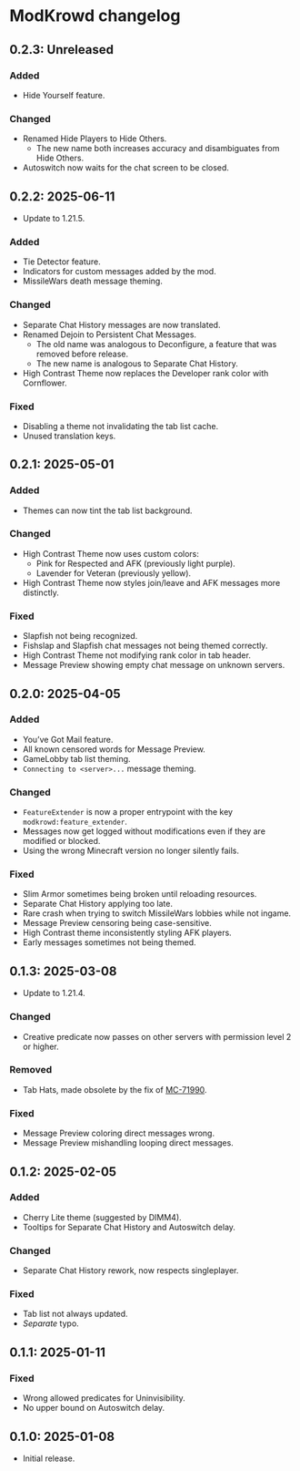 # ModKrowd changelog

## 0.2.3: Unreleased

### Added

- Hide Yourself feature.

### Changed

- Renamed Hide Players to Hide Others.
  - The new name both increases accuracy and disambiguates from Hide Others.
- Autoswitch now waits for the chat screen to be closed.

## 0.2.2: 2025-06-11

- Update to 1.21.5.

### Added

- Tie Detector feature.
- Indicators for custom messages added by the mod.
- MissileWars death message theming.

### Changed

- Separate Chat History messages are now translated.
- Renamed Dejoin to Persistent Chat Messages.
  - The old name was analogous to Deconfigure, a feature that was removed before release.
  - The new name is analogous to Separate Chat History.
- High Contrast Theme now replaces the Developer rank color with Cornflower.

### Fixed

- Disabling a theme not invalidating the tab list cache.
- Unused translation keys.

## 0.2.1: 2025-05-01

### Added

- Themes can now tint the tab list background.

### Changed

- High Contrast Theme now uses custom colors:
  - Pink for Respected and AFK (previously light purple).
  - Lavender for Veteran (previously yellow).
- High Contrast Theme now styles join/leave and AFK messages more distinctly.

### Fixed

- Slapfish not being recognized.
- Fishslap and Slapfish chat messages not being themed correctly.
- High Contrast Theme not modifying rank color in tab header.
- Message Preview showing empty chat message on unknown servers.

## 0.2.0: 2025-04-05

### Added

- You’ve Got Mail feature.
- All known censored words for Message Preview.
- GameLobby tab list theming.
- `Connecting to <server>...` message theming.

### Changed

- `FeatureExtender` is now a proper entrypoint with the key `modkrowd:feature_extender`.
- Messages now get logged without modifications even if they are modified or blocked.
- Using the wrong Minecraft version no longer silently fails.

### Fixed

- Slim Armor sometimes being broken until reloading resources.
- Separate Chat History applying too late.
- Rare crash when trying to switch MissileWars lobbies while not ingame.
- Message Preview censoring being case-sensitive.
- High Contrast theme inconsistently styling AFK players.
- Early messages sometimes not being themed.

## 0.1.3: 2025-03-08

- Update to 1.21.4.

### Changed

- Creative predicate now passes on other servers with permission level 2 or higher.

### Removed

- Tab Hats, made obsolete by the fix of [MC-71990](https://bugs.mojang.com/browse/MC/issues/MC-71990).

### Fixed

- Message Preview coloring direct messages wrong.
- Message Preview mishandling looping direct messages.

## 0.1.2: 2025-02-05

### Added

- Cherry Lite theme (suggested by DIMM4).
- Tooltips for Separate Chat History and Autoswitch delay.

### Changed

- Separate Chat History rework, now respects singleplayer.

### Fixed

- Tab list not always updated.
- *Separate* typo.

## 0.1.1: 2025-01-11

### Fixed

- Wrong allowed predicates for Uninvisibility.
- No upper bound on Autoswitch delay.

## 0.1.0: 2025-01-08

- Initial release.